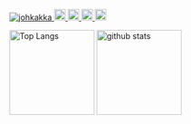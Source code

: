 <p align="left"> 
  <a href="https://github.com/johkakka/johkakka/">
    <img src="https://komarev.com/ghpvc/?username=johkakka" alt="johkakka" />
  </a>
  <a href="http://twitter.com/Joh_Kakka">
    <img height="20" src="https://img.shields.io/twitter/follow/Joh_Kakka?label=Twitter&logo=twitter&style=flat" />
  </a>
  <a href="https://github.com/johkakka">
    <img height="20" src="https://img.shields.io/github/followers/johkakka?label=follow&logo=github&style=flat" />
  </a>

  <a href="http://qiita.com/johkakka">
    <img height="20" src="https://qiita-badge.apiapi.app/s/johkakka/posts.svg" />
  </a>
  <//qiita.com/johkakka">
    <img height="20" src="https://qiita-badge.apiapi.app/s/johkakka/contributions.svg" />
  </a>
</p>
  

<p align="left"> 
  <img alt="Top Langs" height="150px" src="https://github-readme-stats.vercel.app/api/top-langs/?username=johkakka&bg_color=30,f5f7fa,e2ebf0&title_color=000&text_color=000&layout=compact" />
  <img alt="github stats" height="150px" src="https://github-readme-stats.vercel.app/api?username=johkakka&bg_color=30,f5f7fa,e2ebf0&title_color=000&text_color=000" />
</p>
